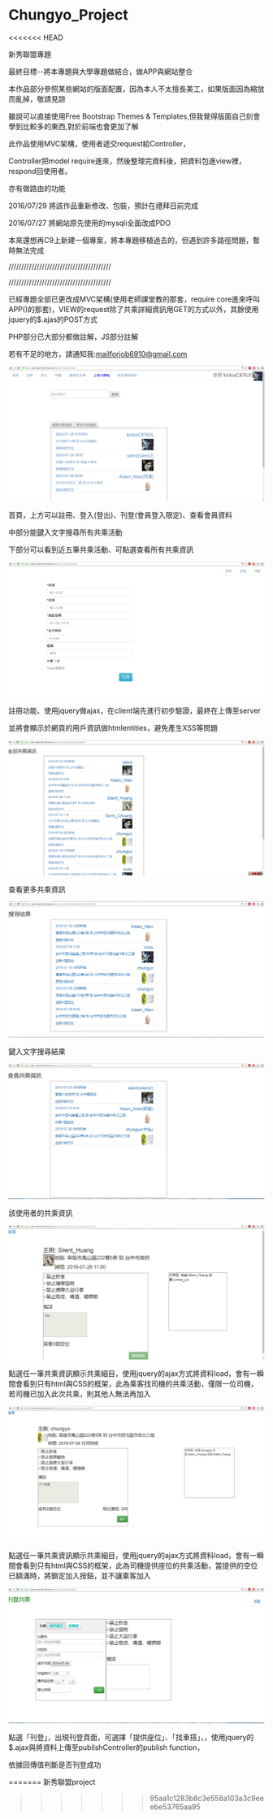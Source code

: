 # Chungyo_Project
<<<<<<< HEAD

新秀聯盟專題


最終目標--將本專題與大學專題做結合，做APP與網站整合


本作品部分參照某些網站的版面配置，因為本人不太擅長美工，如果版面因為縮放而亂掉，敬請見諒

雖說可以直接使用Free Bootstrap Themes & Templates,但我覺得版面自己刻會學到比較多的東西,對於前端也會更加了解


此作品使用MVC架構，使用者遞交request給Controller，

Controller把model require進來，然後整理完資料後，把資料包進view裡，respond回使用者。

亦有做路由的功能

2016/07/29
將該作品重新修改、包裝，預計在禮拜日前完成


2016/07/27
將網站原先使用的mysqli全面改成PDO

本來還想再C9上新建一個專案，將本專題移植過去的，但遇到許多路徑問題，暫時無法完成

////////////////////////////////////////

////////////////////////////////////////


已經專題全部已更改成MVC架構(使用老師課堂教的那套，require core進來呼叫APP()的那套)，VIEW的request除了共乘詳細資訊用GET的方式以外，其餘使用jquery的$.ajas的POST方式

PHP部分已大部分都做註解，JS部分註解

若有不足的地方，請通知我:mailforjob6910@gmail.com










![image](https://github.com/silent6910/Chungyo_Project/raw/master/images/index.png)


首頁，上方可以註冊、登入(登出)、刊登(會員登入限定)、查看會員資料

中部分能鍵入文字搜尋所有共乘活動

下部分可以看到近五筆共乘活動、可點選查看所有共乘資訊


![image](https://github.com/silent6910/Chungyo_Project/raw/master/images/register.png)


註冊功能、使用jquery做ajax，在client端先進行初步驗證，最終在上傳至server

並將會顯示於網頁的用戶資訊做htmlentities，避免產生XSS等問題




![image](https://github.com/silent6910/Chungyo_Project/raw/master/images/allcarpool.png)


查看更多共乘資訊



![image](https://github.com/silent6910/Chungyo_Project/raw/master/images/search.png)


鍵入文字搜尋結果

![image](https://github.com/silent6910/Chungyo_Project/raw/master/images/member_carpool.png)

該使用者的共乘資訊


![image](https://github.com/silent6910/Chungyo_Project/raw/master/images/mycarpool_passeng.png)



點選任一筆共乘資訊顯示共乘細目，使用jquery的ajax方式將資料load，會有一瞬間會看到只有html與CSS的框架，此為乘客找司機的共乘活動，僅限一位司機，若司機已加入此次共乘，則其他人無法再加入

![image](https://github.com/silent6910/Chungyo_Project/raw/master/images/mycarpool_driver.png)


點選任一筆共乘資訊顯示共乘細目，使用jquery的ajax方式將資料load，會有一瞬間會看到只有html與CSS的框架，此為司機提供座位的共乘活動，當提供的空位已額滿時，將鎖定加入按鈕，並不讓乘客加入

![image](https://github.com/silent6910/Chungyo_Project/raw/master/images/publish.png)


點選「刊登」，出現刊登頁面，可選擇「提供座位」、「找車搭」，，使用jquery的$.ajax與將資料上傳至pubilshController的publish function，

依據回傳值判斷是否刊登成功











=======
新秀聯盟project
>>>>>>> 95aa1c1283b8c3e558a103a3c9eeebe53765aa95
